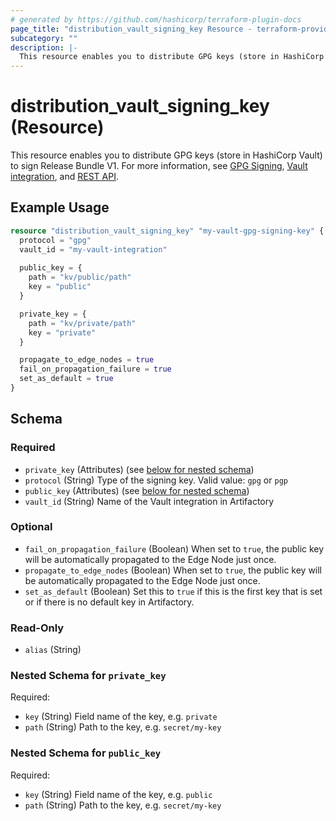 ```yaml
---
# generated by https://github.com/hashicorp/terraform-plugin-docs
page_title: "distribution_vault_signing_key Resource - terraform-provider-distribution"
subcategory: ""
description: |-
  This resource enables you to distribute GPG keys (store in HashiCorp Vault) to sign Release Bundle V1. For more information, see GPG Signing https://jfrog.com/help/r/jfrog-distribution-documentation/gpg-signing, Vault integration https://jfrog.com/help/r/jfrog-platform-administration-documentation/vault, and REST API https://jfrog.com/help/r/jfrog-rest-apis/signing-keys.
---
```


# distribution_vault_signing_key (Resource)

This resource enables you to distribute GPG keys (store in HashiCorp Vault) to sign Release Bundle V1. For more information, see [GPG Signing](https://jfrog.com/help/r/jfrog-distribution-documentation/gpg-signing), [Vault integration](https://jfrog.com/help/r/jfrog-platform-administration-documentation/vault), and [REST API](https://jfrog.com/help/r/jfrog-rest-apis/signing-keys).

## Example Usage

```terraform
resource "distribution_vault_signing_key" "my-vault-gpg-signing-key" {
  protocol = "gpg"
  vault_id = "my-vault-integration"
  
  public_key = {
    path = "kv/public/path"
    key = "public"
  }

  private_key = {
    path = "kv/private/path"
    key = "private"
  }

  propagate_to_edge_nodes = true
  fail_on_propagation_failure = true
  set_as_default = true
}
```

<!-- schema generated by tfplugindocs -->
## Schema

### Required

- `private_key` (Attributes) (see [below for nested schema](#nestedatt--private_key))
- `protocol` (String) Type of the signing key. Valid value: `gpg` or `pgp`
- `public_key` (Attributes) (see [below for nested schema](#nestedatt--public_key))
- `vault_id` (String) Name of the Vault integration in Artifactory

### Optional

- `fail_on_propagation_failure` (Boolean) When set to `true`, the public key will be automatically propagated to the Edge Node just once.
- `propagate_to_edge_nodes` (Boolean) When set to `true`, the public key will be automatically propagated to the Edge Node just once.
- `set_as_default` (Boolean) Set this to `true` if this is the first key that is set or if there is no default key in Artifactory.

### Read-Only

- `alias` (String)

<a id="nestedatt--private_key"></a>
### Nested Schema for `private_key`

Required:

- `key` (String) Field name of the key, e.g. `private`
- `path` (String) Path to the key, e.g. `secret/my-key`


<a id="nestedatt--public_key"></a>
### Nested Schema for `public_key`

Required:

- `key` (String) Field name of the key, e.g. `public`
- `path` (String) Path to the key, e.g. `secret/my-key`
